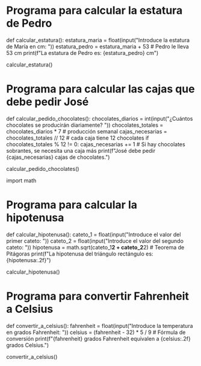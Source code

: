 # Programa para calcular la estatura de Pedro
def calcular_estatura():
    estatura_maria = float(input("Introduce la estatura de María en cm: "))
    estatura_pedro = estatura_maria + 53  # Pedro le lleva 53 cm
    print(f"La estatura de Pedro es: {estatura_pedro} cm")

calcular_estatura()

# Programa para calcular las cajas que debe pedir José
def calcular_pedido_chocolates():
    chocolates_diarios = int(input("¿Cuántos chocolates se producirán diariamente? "))
    chocolates_totales = chocolates_diarios * 7  # producción semanal
    cajas_necesarias = chocolates_totales // 12  # cada caja tiene 12 chocolates
    if chocolates_totales % 12 != 0:
        cajas_necesarias += 1  # Si hay chocolates sobrantes, se necesita una caja más
    print(f"José debe pedir {cajas_necesarias} cajas de chocolates.")

calcular_pedido_chocolates()

import math

# Programa para calcular la hipotenusa
def calcular_hipotenusa():
    cateto_1 = float(input("Introduce el valor del primer cateto: "))
    cateto_2 = float(input("Introduce el valor del segundo cateto: "))
    hipotenusa = math.sqrt(cateto_1**2 + cateto_2**2)  # Teorema de Pitágoras
    print(f"La hipotenusa del triángulo rectángulo es: {hipotenusa:.2f}")

calcular_hipotenusa()

# Programa para convertir Fahrenheit a Celsius
def convertir_a_celsius():
    fahrenheit = float(input("Introduce la temperatura en grados Fahrenheit: "))
    celsius = (fahrenheit - 32) * 5 / 9  # Fórmula de conversión
    print(f"{fahrenheit} grados Fahrenheit equivalen a {celsius:.2f} grados Celsius.")

convertir_a_celsius()
